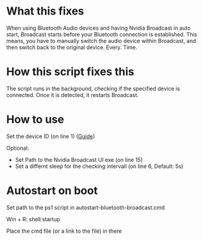 # What this fixes
When using Bluetooth Audio devices and having Nvidia Broadcast in auto start, Broadcast starts before your Bluetooth connection is established. This means, you have to manually switch the audio device within Broadcast, and then switch back to the original device. 
Every. Time.

# How this script fixes this
The script runs in the background, checking if the specified device is connected. Once it is detected, it restarts Broadcast.

# How to use
Set the device ID (on line 1) ([Guide](getdeviceid))

Optional:
  - Set Path to the Nvidia Broadcast UI exe (on line 15)
  - Set a differnt sleep for the checking intervall (on line 6, Default: 5s)

# Autostart on boot
Set path to the ps1 script in autostart-bluetooth-broadcast.cmd

Win + R: shell:startup

Place the cmd file (or a link to the file) in there
